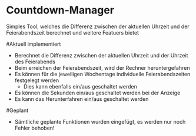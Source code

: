 # Countdown-Manager
Simples Tool, welches die Differenz zwischen der aktuellen Uhrzeit und der Feierabendszeit berechnet und weitere Featuers bietet

#Aktuell implementiert

- Berechnet die Differenz zwischen der aktuellen Uhrzeit und der Uhrzeit des Feierabends
- Beim erreichen der Feierabendszeit, wird der Rechner heruntergefahren
- Es können für die jeweiligen Wochentage individuelle Feierabendszeiten festgelegt werden
  - Dies kann ebenfalls ein/aus geschaltet werden 
- Es können die Sekunden ein/aus geschaltet werden bei der Anzeige
- Es kann das Herunterfahren ein/aus geschaltet werden

#Geplant

- Sämtliche geplante Funktionen wurden eingefügt, es werden nur noch Fehler behoben!
